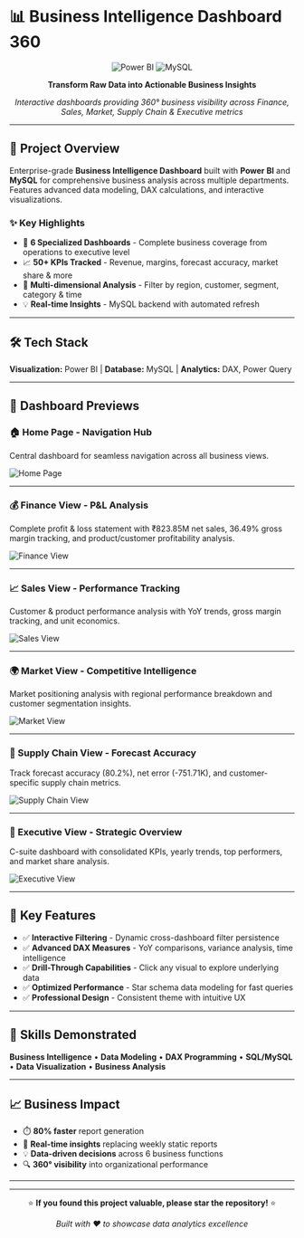 # 📊 Business Intelligence Dashboard 360

<div align="center">

![Power BI](https://img.shields.io/badge/Power%20BI-F2C811?style=for-the-badge&logo=powerbi&logoColor=black)
![MySQL](https://img.shields.io/badge/MySQL-4479A1?style=for-the-badge&logo=mysql&logoColor=white)

**Transform Raw Data into Actionable Business Insights**

*Interactive dashboards providing 360° business visibility across Finance, Sales, Market, Supply Chain & Executive metrics*

</div>

---

## 🎯 Project Overview

Enterprise-grade **Business Intelligence Dashboard** built with **Power BI** and **MySQL** for comprehensive business analysis across multiple departments. Features advanced data modeling, DAX calculations, and interactive visualizations.

### ✨ Key Highlights
- 🔄 **6 Specialized Dashboards** - Complete business coverage from operations to executive level
- 📈 **50+ KPIs Tracked** - Revenue, margins, forecast accuracy, market share & more
- 🎯 **Multi-dimensional Analysis** - Filter by region, customer, segment, category & time
- 💡 **Real-time Insights** - MySQL backend with automated refresh

---

## 🛠️ Tech Stack

**Visualization:** Power BI | **Database:** MySQL | **Analytics:** DAX, Power Query

---

## 📸 Dashboard Previews

### 🏠 Home Page - Navigation Hub
Central dashboard for seamless navigation across all business views.

![Home Page](https://github.com/user-attachments/assets/9e4fe950-0850-45de-a5bc-51a8fe0c79aa)

---

### 💰 Finance View - P&L Analysis
Complete profit & loss statement with ₹823.85M net sales, 36.49% gross margin tracking, and product/customer profitability analysis.

![Finance View](https://github.com/user-attachments/assets/257540cc-5696-4e14-b541-7a21730f6739)

---

### 📈 Sales View - Performance Tracking
Customer & product performance analysis with YoY trends, gross margin tracking, and unit economics.

![Sales View](https://github.com/user-attachments/assets/0064c32e-a1d7-487d-9ad8-2f47f5d92311)

---

### 🌍 Market View - Competitive Intelligence
Market positioning analysis with regional performance breakdown and customer segmentation insights.

![Market View](https://github.com/user-attachments/assets/a263f12c-d208-49ad-ab56-bae281f0623f)

---

### 🚚 Supply Chain View - Forecast Accuracy
Track forecast accuracy (80.2%), net error (-751.71K), and customer-specific supply chain metrics.

![Supply Chain View](https://github.com/user-attachments/assets/10d1a218-70f1-4ac3-9130-924828ff0efe)

---

### 🏢 Executive View - Strategic Overview
C-suite dashboard with consolidated KPIs, yearly trends, top performers, and market share analysis.

![Executive View](https://github.com/user-attachments/assets/f2e0e2e9-942c-420d-81a9-b5ac67eced43)

---

## 🔑 Key Features

- ✅ **Interactive Filtering** - Dynamic cross-dashboard filter persistence
- ✅ **Advanced DAX Measures** - YoY comparisons, variance analysis, time intelligence
- ✅ **Drill-Through Capabilities** - Click any visual to explore underlying data
- ✅ **Optimized Performance** - Star schema data modeling for fast queries
- ✅ **Professional Design** - Consistent theme with intuitive UX

---

## 💼 Skills Demonstrated

**Business Intelligence** • **Data Modeling** • **DAX Programming** • **SQL/MySQL** • **Data Visualization** • **Business Analysis**

---

## 📈 Business Impact

- ⏱️ **80% faster** report generation
- 🎯 **Real-time insights** replacing weekly static reports  
- 💡 **Data-driven decisions** across 6 business functions
- 🔍 **360° visibility** into organizational performance

---

---

<div align="center">

⭐ **If you found this project valuable, please star the repository!** ⭐

*Built with ❤️ to showcase data analytics excellence*

</div>
